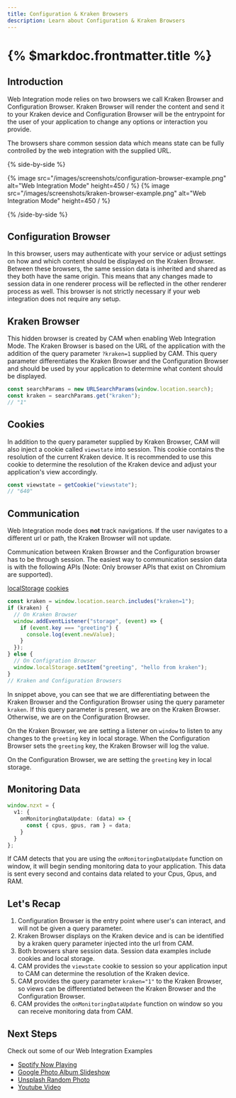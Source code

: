 ```yaml
---
title: Configuration & Kraken Browsers
description: Learn about Configuration & Kraken Browsers
---
```


# {% $markdoc.frontmatter.title %}

## Introduction

Web Integration mode relies on two browsers we call Kraken Browser and Configuration Browser. Kraken Browser will render the content and send it to your Kraken device and Configuration Browser will be the entrypoint for the user of your application to change any options or interaction you provide.

The browsers share common session data which means state can be fully controlled by the web integration with the supplied URL.

{% side-by-side %}

{% image src="/images/screenshots/configuration-browser-example.png" alt="Web Integration Mode" height=450 / %}
{% image src="/images/screenshots/kraken-browser-example.png" alt="Web Integration Mode" height=450 / %}

{% /side-by-side %}

## Configuration Browser

In this browser, users may authenticate with your service or adjust settings on how and which content should be displayed on the Kraken Browser.
Between these browsers, the same session data is inherited and shared as they both have the same origin. This means that any changes made to session data in one renderer process will be reflected in the other renderer process as well. This browser is not strictly necessary if your web integration does not require any setup.

## Kraken Browser

This hidden browser is created by CAM when enabling Web Integration Mode. The Kraken Browser is based on the URL of the application with the addition of the query parameter `?kraken=1` supplied by CAM. This query parameter differentiates the Kraken Browser and the Configuration Browser and should be used by your application to determine what content should be displayed.

```ts
const searchParams = new URLSearchParams(window.location.search);
const kraken = searchParams.get("kraken");
// "1"
```

## Cookies

In addition to the query parameter supplied by Kraken Browser, CAM will also inject a cookie called `viewstate` into session. This cookie contains the resolution of the current Kraken device. It is recommended to use this cookie to determine the resolution of the Kraken device and adjust your application's view accordingly.

```ts
const viewstate = getCookie("viewstate");
// "640"
```

## Communication

Web Integration mode does **not** track navigations. If the user navigates to a different url or path, the Kraken Browser will not update.

Communication between Kraken Browser and the Configuration browser has to be through session.
The easiest way to communication session data is with the following APIs (Note: Only browser APIs that exist on Chromium are supported).

[localStorage](https://developer.mozilla.org/en-US/docs/Web/API/Window/localStorage)
[cookies](https://developer.mozilla.org/en-US/docs/Mozilla/Add-ons/WebExtensions/API/cookies)

```ts
const kraken = window.location.search.includes("kraken=1");
if (kraken) {
  // On Kraken Browser
  window.addEventListener("storage", (event) => {
    if (event.key === "greeting") {
      console.log(event.newValue);
    }
  });
} else {
  // On Configration Browser
  window.localStorage.setItem("greeting", "hello from kraken");
}
// Kraken and Configuration Browsers
```

In snippet above, you can see that we are differentiating between the Kraken Browser and the Configuration Browser using the query parameter `kraken`.
If this query parameter is present, we are on the Kraken Browser. Otherwise, we are on the Configuration Browser.

On the Kraken Browser, we are setting a listener on `window` to listen to any changes to the `greeting` key in local storage. When the Configuration Browser sets the `greeting` key, the Kraken Browser will log the value.

On the Configuration Browser, we are setting the `greeting` key in local storage.

## Monitoring Data

```ts
window.nzxt = {
  v1: {
    onMonitoringDataUpdate: (data) => {
      const { cpus, gpus, ram } = data;
    }
  }
};
```

If CAM detects that you are using the `onMonitoringDataUpdate` function on window, it will begin sending monitoring data to your application. This data is sent every second and contains data related to your Cpus, Gpus, and RAM.

## Let's Recap

1. Configuration Browser is the entry point where user's can interact, and will not be given a query parameter.
2. Kraken Browser displays on the Kraken device and is can be identified by a kraken query parameter injected into the url from CAM.
3. Both browsers share session data. Session data examples include cookies and local storage.
4. CAM provides the `viewstate` cookie to session so your application input to CAM can determine the resolution of the Kraken device.
5. CAM provides the query parameter `kraken="1"` to the Kraken Browser, so views can be differentiated between the Kraken Browser and the Configuration Browser.
6. CAM provides the `onMonitoringDataUpdate` function on window so you can receive monitoring data from CAM.

## Next Steps

Check out some of our Web Integration Examples

- [Spotify Now Playing](https://github.com/NZXTCorp/web-integrations/tree/main/spotify-album-art)
- [Google Photo Album Slideshow](https://github.com/NZXTCorp/web-integrations/tree/main/google-photos-slideshow)
- [Unsplash Random Photo](https://github.com/NZXTCorp/web-integrations/tree/main/unsplash-slideshow)
- [Youtube Video](https://github.com/NZXTCorp/web-integrations/tree/main/youtube-embed)
